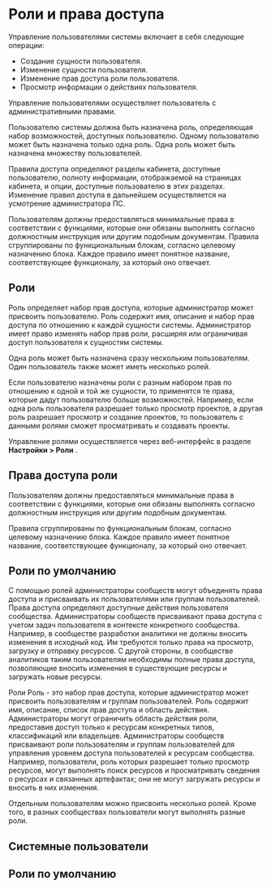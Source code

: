 # Роли и права доступа

Управление пользователями системы включает в себя следующие операции:
* Создание сущности пользователя.
* Изменение сущности пользователя.
* Изменение прав доступа роли пользователя.
* Просмотр информации о действиях пользователя.

Управление пользователями осуществляет пользователь с административными правами.

Пользователю системы должна быть назначена роль, определяющая набор возможностей, доступных пользователю. Одному пользователю может быть назначена только одна роль. Одна роль может быть назначена множеству
пользователей.

Правила доступа определяют разделы кабинета, доступные пользователю, полноту информации, отображаемой на страницах кабинета, и опции, доступные пользователю в этих разделах. Изменение правил доступа в
дальнейшем осуществляется на усмотрение администратора ПС. 

Пользователям должны предоставляться минимальные права в соответствии с функциями, которые они обязаны выполнять согласно должностным инструкция или другим подобным документам. Правила сгруппированы по функциональным блокам, согласно целевому назначению блока. Каждое правило имеет понятное название, соответствующее
функционалу, за который оно отвечает.


## Роли

Роль определяет набор прав доступа, которые администратор может присвоить пользователю. Роль содержит имя, описание и набор прав доступа по отношению к каждой сущности системы. Администратор имеет право изменять набор прав роли, расширяя или ограничивая доступ пользователя к сущностям системы.

Одна роль может быть назначена сразу нескольким пользователям. Один пользователь также может иметь несколько ролей. 

Если пользователю назначены роли с разным набором прав по отношению к одной и той же сущности, то применятся те права, которые дадут пользователю больше возможностей. Например, если одна роль пользователя разрешает только просмотр проектов, а другая роль разрешает просмотр и создание проектов, то пользователь с данными ролями сможет просматривать и создавать проекты.  

Управление ролями осуществляется через веб-интерфейс в разделе **Настройки > Роли** .

## Права доступа роли

Пользователям должны предоставляться минимальные права в соответствии с функциями, которые они обязаны выполнять согласно должностным инструкция или другим подобным
документам. 

Правила сгруппированы по функциональным блокам, согласно целевому назначению блока. Каждое правило имеет понятное название, соответствующее функционалу, за который оно отвечает.


## Роли по умолчанию














С помощью ролей администраторы сообществ могут объединять права доступа и присваивать их пользователями или группам пользователей. Права доступа определяют доступные действия пользователя сообщества.
Администраторы сообществ присваивают права доступа с учетом задач пользователя в контексте конкретного сообщества. Например, в сообществе разработки аналитики не должны вносить изменения в исходный код. Им требуются только права на просмотр, загрузку и отправку ресурсов. С другой стороны, в сообществе аналитиков таким пользователям необходимы полные права доступа, позволяющие вносить изменения в существующие ресурсы и загружать новые ресурсы.

Роли
Роль - это набор прав доступа, которые администратор может присвоить пользователям и группам пользователей. Роль содержит имя, описание, список прав доступа и область действия. Администраторы могут ограничить область действия роли, предоставив доступ только к ресурсам конкретных типов, классификаций или владельцев. Администраторы сообществ присваивают роли пользователям и группам пользователей для управления уровнем доступа пользователей к ресурсам сообщества. Например, пользователи, роль которых разрешает только просмотр ресурсов, могут выполнять поиск ресурсов и просматривать сведения о ресурсах и связанных артефактах; они не могут загружать ресурсы и вносить в них изменения.

Отдельным пользователям можно присвоить несколько ролей. Кроме того, в разных сообществах пользователи могут выполнять разные роли.



## Системные пользователи




## Роли по умолчанию




